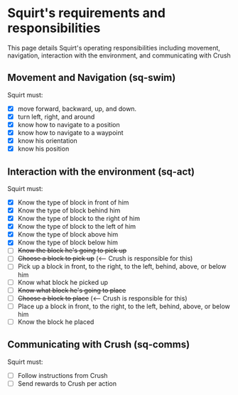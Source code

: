 # Squirt's requirements and responsibilities
This page details Squirt's operating responsibilities including movement, navigation, interaction with the environment, and communicating with Crush

## Movement and Navigation (sq-swim)
Squirt must: 
- [x] move forward, backward, up, and down. 
- [x] turn left, right, and around
- [x] know how to navigate to a position
- [x] know how to navigate to a waypoint
- [x] know his orientation
- [x] know his position

## Interaction with the environment (sq-act)
Squirt must:
- [x] Know the type of block in front of him
- [x] Know the type of block behind him
- [x] Know the type of block to the right of him
- [x] Know the type of block to the left of him
- [x] Know the type of block above him
- [x] Know the type of block below him
- [ ] ~~Know the block he's going to pick up~~
- [ ] ~~Choose a block to pick up~~ (<-- Crush is responsible for this)
- [ ] Pick up a block in front, to the right, to the left, behind, above, or below him
- [ ] Know what block he picked up
- [ ] ~~Know what block he's going to place~~
- [ ] ~~Choose a block to place~~ (<-- Crush is responsible for this)
- [ ] Place up a block in front, to the right, to the left, behind, above, or below him
- [ ] Know the block he placed

## Communicating with Crush (sq-comms)
Squirt must:
- [ ] Follow instructions from Crush
- [ ] Send rewards to Crush per action
